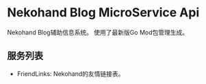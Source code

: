 # Nekohand Blog MicroService Api

Nekohand Blog辅助信息系统。 使用了最新版Go Mod包管理生成。

## 服务列表

- FriendLinks: Nekohand的友情链接表。

